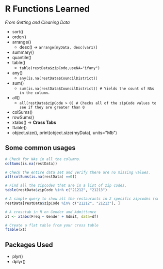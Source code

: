 # R Functions Learned
*From Getting and Cleaning Data*

* sort()
* order() 
* arrange()
    * desc() -> ``` arrange[myData, desc(var1)] ```
* summary()
* quantile()
* table()
   * ``` table(restData$zipCode,useNA="ifany") ```
* any()
   * ``` any(is.na(restData$CouncilDistrict)) ```
* sum()
   * ``` sum(is.na(restData$CouncilDistrict)) # Yields the count of NAs in the column. ```
* all()
   * ``` all(restData$zipCode > 0) # Checks all of the zipCode values to see if they are greater than 0 ```
* colSums()
* rowSums()
* xtabs() -> **Cross Tabs**
* ftable()
* object.size(), print(object.size(myData), units="Mb")


## Some common usages
```R
# Check for NAs in all the columns.
colSums(is.na(restData))

# Check the entire data set and verify there are no missing values.
all(colSums(is.na(restData) ==0))

# Find all the zipcodes that are in a list of zip codes.
table(restData$zipCode %in% c("21212", "21213")

# A simple query to show all the restaurants in 2 specific zipcodes (subsetting)
restData[restData$zipCode %in% c("21212", "21213"), ]

# A crosstab in R on Gender and Admittance
xt <- xtabs(Freq ~ Gender + Admit, data=df)

# Create a flat table from your cross table
ftable(xt)

```
## Packages Used
* plyr()
* dplyr()

